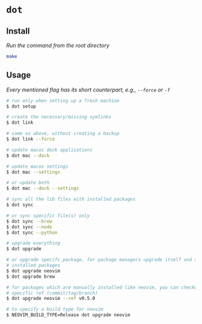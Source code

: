 # `dot`

## Install

_Run the command from the root directory_

```sh
make
```

## Usage

_Every mentioned flag has its short counterpart, e.g., `--force` or `-f`_

```sh
# run only when setting up a fresh machine
$ dot setup

# create the necessary/missing symlinks
$ dot link

# same as above, without creating a backup
$ dot link --force

# update macos dock applications
$ dot mac --dock

# update macos settings
$ dot mac --settings

# or update both
$ dot mac --dock --settings

# sync all the lib files with installed packages
$ dot sync

# or sync specific file(s) only
$ dot sync --brew
$ dot sync --node
$ dot sync --python

# upgrade everything
$ dot upgrade

# or upgrade specifc package, for package managers upgrade itself and all the
# installed packages
$ dot upgrade neovim
$ dot upgrade brew

# for packages which are manually installed like neovim, you can checkout to a
# specific ref (commit/tag/branch)
$ dot upgrade neovim --ref v0.5.0

# to specify a build type for neovim
$ NEOVIM_BUILD_TYPE=Release dot upgrade neovim
```
